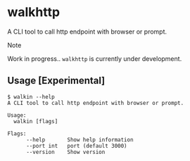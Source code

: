 # walkhttp
A CLI tool to call http endpoint with browser or prompt.

> [!NOTE]  
> Work in progress.. `walkhttp` is currently under development.

## Usage [Experimental]
```console
$ walkin --help
A CLI tool to call http endpoint with browser or prompt.

Usage:
  walkin [flags]

Flags:
      --help       Show help information
      --port int   port (default 3000)
      --version    Show version
```
